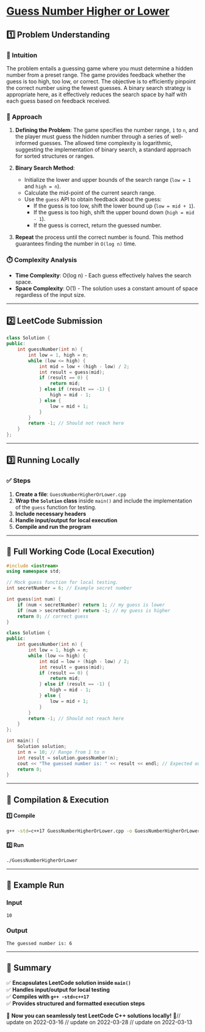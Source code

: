 # **[Guess Number Higher or Lower](https://leetcode.com/problems/guess-number-higher-or-lower/description/)**  

## **1️⃣ Problem Understanding**  
### **📌 Intuition**  
The problem entails a guessing game where you must determine a hidden number from a preset range. The game provides feedback whether the guess is too high, too low, or correct. The objective is to efficiently pinpoint the correct number using the fewest guesses. A binary search strategy is appropriate here, as it effectively reduces the search space by half with each guess based on feedback received.

### **🚀 Approach**  
1. **Defining the Problem**: The game specifies the number range, `1` to `n`, and the player must guess the hidden number through a series of well-informed guesses. The allowed time complexity is logarithmic, suggesting the implementation of binary search, a standard approach for sorted structures or ranges.

2. **Binary Search Method**: 
   - Initialize the lower and upper bounds of the search range (`low = 1` and `high = n`).
   - Calculate the mid-point of the current search range.
   - Use the `guess` API to obtain feedback about the guess:
     - If the guess is too low, shift the lower bound up (`low = mid + 1`).
     - If the guess is too high, shift the upper bound down (`high = mid - 1`).
     - If the guess is correct, return the guessed number.

3. **Repeat** the process until the correct number is found. This method guarantees finding the number in `O(log n)` time.

### **⏱️ Complexity Analysis**  
- **Time Complexity**: O(log n) - Each guess effectively halves the search space.  
- **Space Complexity**: O(1) - The solution uses a constant amount of space regardless of the input size.

---  

## **2️⃣ LeetCode Submission**  
```cpp
class Solution {
public:
    int guessNumber(int n) {
        int low = 1, high = n;
        while (low <= high) {
            int mid = low + (high - low) / 2;
            int result = guess(mid);
            if (result == 0) {
                return mid;
            } else if (result == -1) {
                high = mid - 1;
            } else {
                low = mid + 1;
            }
        }
        return -1; // Should not reach here
    }
};
```  

---  

## **3️⃣ Running Locally**  
### **✅ Steps**  
1. **Create a file**: `GuessNumberHigherOrLower.cpp`  
2. **Wrap the `Solution` class** inside `main()` and include the implementation of the `guess` function for testing.  
3. **Include necessary headers**  
4. **Handle input/output for local execution**  
5. **Compile and run the program**  

---  

## **📝 Full Working Code (Local Execution)**  
```cpp
#include <iostream>
using namespace std;

// Mock guess function for local testing.
int secretNumber = 6; // Example secret number

int guess(int num) {
    if (num < secretNumber) return 1; // my guess is lower
    if (num > secretNumber) return -1; // my guess is higher
    return 0; // correct guess
}

class Solution {
public:
    int guessNumber(int n) {
        int low = 1, high = n;
        while (low <= high) {
            int mid = low + (high - low) / 2;
            int result = guess(mid);
            if (result == 0) {
                return mid;
            } else if (result == -1) {
                high = mid - 1;
            } else {
                low = mid + 1;
            }
        }
        return -1; // Should not reach here
    }
};

int main() {
    Solution solution;
    int n = 10; // Range from 1 to n
    int result = solution.guessNumber(n);
    cout << "The guessed number is: " << result << endl; // Expected output is 6
    return 0;
}
```  

---  

## **🔧 Compilation & Execution**  
#### **1️⃣ Compile**  
```bash
g++ -std=c++17 GuessNumberHigherOrLower.cpp -o GuessNumberHigherOrLower
```  

#### **2️⃣ Run**  
```bash
./GuessNumberHigherOrLower
```  

---  

## **🎯 Example Run**  
### **Input**  
```
10
```  
### **Output**  
```
The guessed number is: 6
```  

---  

## **📌 Summary**  
✅ **Encapsulates LeetCode solution inside `main()`**  
✅ **Handles input/output for local testing**  
✅ **Compiles with `g++ -std=c++17`**  
✅ **Provides structured and formatted execution steps**  

🚀 **Now you can seamlessly test LeetCode C++ solutions locally!** 🚀// update on 2022-03-16
// update on 2022-03-28
// update on 2022-03-13
